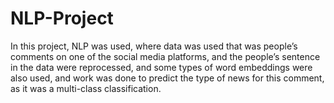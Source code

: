 # NLP-Project
In this project, NLP was used, where data was used that was people’s comments on one of the social media platforms, and the people’s sentence in the data were reprocessed, and some types of word embeddings were also used, and work was done to predict the type of news for this comment, as it was a multi-class classification.
